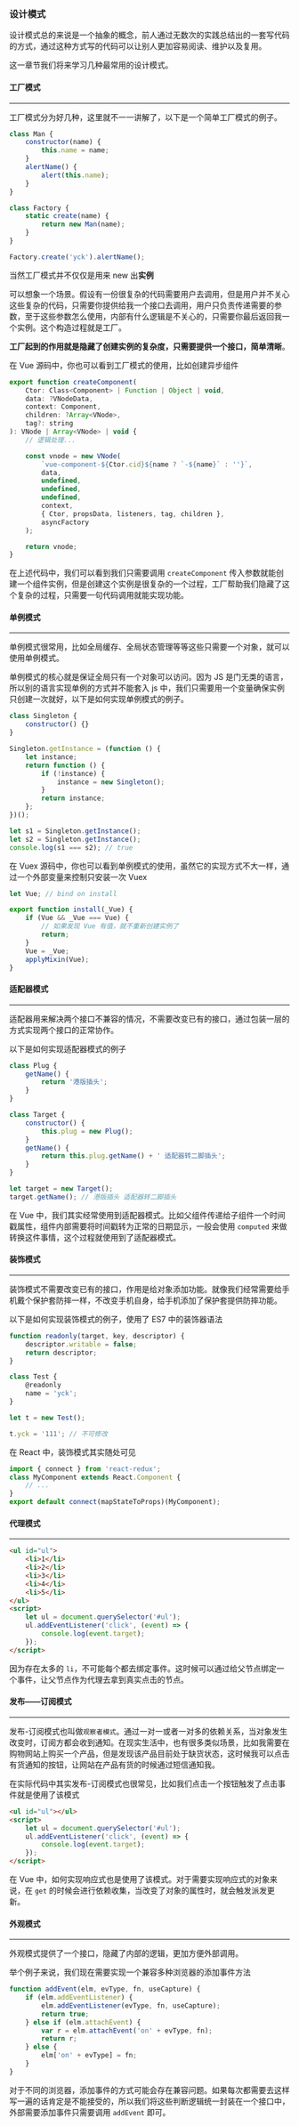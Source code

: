 ### 设计模式

设计模式总的来说是一个抽象的概念，前人通过无数次的实践总结出的一套写代码的方式，通过这种方式写的代码可以让别人更加容易阅读、维护以及复用。

这一章节我们将来学习几种最常用的设计模式。

#### 工厂模式

<hr>

工厂模式分为好几种，这里就不一一讲解了，以下是一个简单工厂模式的例子。

```js
class Man {
	constructor(name) {
		this.name = name;
	}
	alertName() {
		alert(this.name);
	}
}

class Factory {
	static create(name) {
		return new Man(name);
	}
}

Factory.create('yck').alertName();
```

当然工厂模式并不仅仅是用来 new 出**实例**

可以想象一个场景。假设有一份很复杂的代码需要用户去调用，但是用户并不关心这些复杂的代码，只需要你提供给我一个接口去调用，用户只负责传递需要的参数，至于这些参数怎么使用，内部有什么逻辑是不关心的，只需要你最后返回我一个实例。这个构造过程就是工厂。

**工厂起到的作用就是隐藏了创建实例的复杂度，只需要提供一个接口，简单清晰**。

在 Vue 源码中，你也可以看到工厂模式的使用，比如创建异步组件

```js
export function createComponent(
	Ctor: Class<Component> | Function | Object | void,
	data: ?VNodeData,
	context: Component,
	children: ?Array<VNode>,
	tag?: string
): VNode | Array<VNode> | void {
	// 逻辑处理...

	const vnode = new VNode(
		`vue-component-${Ctor.cid}${name ? `-${name}` : ''}`,
		data,
		undefined,
		undefined,
		undefined,
		context,
		{ Ctor, propsData, listeners, tag, children },
		asyncFactory
	);

	return vnode;
}
```

在上述代码中，我们可以看到我们只需要调用 `createComponent` 传入参数就能创建一个组件实例，但是创建这个实例是很复杂的一个过程，工厂帮助我们隐藏了这个复杂的过程，只需要一句代码调用就能实现功能。

#### 单例模式

<hr>

单例模式很常用，比如全局缓存、全局状态管理等等这些只需要一个对象，就可以使用单例模式。

单例模式的核心就是保证全局只有一个对象可以访问。因为 JS 是门无类的语言，所以别的语言实现单例的方式并不能套入 js 中，我们只需要用一个变量确保实例只创建一次就好，以下是如何实现单例模式的例子。

```js
class Singleton {
	constructor() {}
}

Singleton.getInstance = (function () {
	let instance;
	return function () {
		if (!instance) {
			instance = new Singleton();
		}
		return instance;
	};
})();

let s1 = Singleton.getInstance();
let s2 = Singleton.getInstance();
console.log(s1 === s2); // true
```

在 Vuex 源码中，你也可以看到单例模式的使用，虽然它的实现方式不大一样，通过一个外部变量来控制只安装一次 Vuex

```js
let Vue; // bind on install

export function install(_Vue) {
	if (Vue && _Vue === Vue) {
		// 如果发现 Vue 有值，就不重新创建实例了
		return;
	}
	Vue = _Vue;
	applyMixin(Vue);
}
```

#### 适配器模式

<hr>

适配器用来解决两个接口不兼容的情况，不需要改变已有的接口，通过包装一层的方式实现两个接口的正常协作。

以下是如何实现适配器模式的例子

```js
class Plug {
	getName() {
		return '港版插头';
	}
}

class Target {
	constructor() {
		this.plug = new Plug();
	}
	getName() {
		return this.plug.getName() + ' 适配器转二脚插头';
	}
}

let target = new Target();
target.getName(); // 港版插头 适配器转二脚插头
```

在 Vue 中，我们其实经常使用到适配器模式。比如父组件传递给子组件一个时间戳属性，组件内部需要将时间戳转为正常的日期显示，一般会使用 `computed` 来做转换这件事情，这个过程就使用到了适配器模式。

#### 装饰模式

<hr>

装饰模式不需要改变已有的接口，作用是给对象添加功能。就像我们经常需要给手机戴个保护套防摔一样，不改变手机自身，给手机添加了保护套提供防摔功能。

以下是如何实现装饰模式的例子，使用了 ES7 中的装饰器语法

```js
function readonly(target, key, descriptor) {
	descriptor.writable = false;
	return descriptor;
}

class Test {
	@readonly
	name = 'yck';
}

let t = new Test();

t.yck = '111'; // 不可修改
```

在 React 中，装饰模式其实随处可见

```js
import { connect } from 'react-redux';
class MyComponent extends React.Component {
	// ...
}
export default connect(mapStateToProps)(MyComponent);
```

#### 代理模式

<hr>

```html
<ul id="ul">
	<li>1</li>
	<li>2</li>
	<li>3</li>
	<li>4</li>
	<li>5</li>
</ul>
<script>
	let ul = document.querySelector('#ul');
	ul.addEventListener('click', (event) => {
		console.log(event.target);
	});
</script>
```

因为存在太多的 `li`，不可能每个都去绑定事件。这时候可以通过给父节点绑定一个事件，让父节点作为代理去拿到真实点击的节点。

#### 发布——订阅模式

<hr>

发布-订阅模式也叫做`观察者模式`。通过一对一或者一对多的依赖关系，当对象发生改变时，订阅方都会收到通知。在现实生活中，也有很多类似场景，比如我需要在购物网站上购买一个产品，但是发现该产品目前处于缺货状态，这时候我可以点击有货通知的按钮，让网站在产品有货的时候通过短信通知我。

在实际代码中其实发布-订阅模式也很常见，比如我们点击一个按钮触发了点击事件就是使用了该模式

```html
<ul id="ul"></ul>
<script>
	let ul = document.querySelector('#ul');
	ul.addEventListener('click', (event) => {
		console.log(event.target);
	});
</script>
```

在 Vue 中，如何实现响应式也是使用了该模式。对于需要实现响应式的对象来说，在 `get` 的时候会进行依赖收集，当改变了对象的属性时，就会触发派发更新。

#### 外观模式

<hr>

外观模式提供了一个接口，隐藏了内部的逻辑，更加方便外部调用。

举个例子来说，我们现在需要实现一个兼容多种浏览器的添加事件方法

```js
function addEvent(elm, evType, fn, useCapture) {
	if (elm.addEventListener) {
		elm.addEventListener(evType, fn, useCapture);
		return true;
	} else if (elm.attachEvent) {
		var r = elm.attachEvent('on' + evType, fn);
		return r;
	} else {
		elm['on' + evType] = fn;
	}
}
```

对于不同的浏览器，添加事件的方式可能会存在兼容问题。如果每次都需要去这样写一遍的话肯定是不能接受的，所以我们将这些判断逻辑统一封装在一个接口中，外部需要添加事件只需要调用 `addEvent` 即可。
